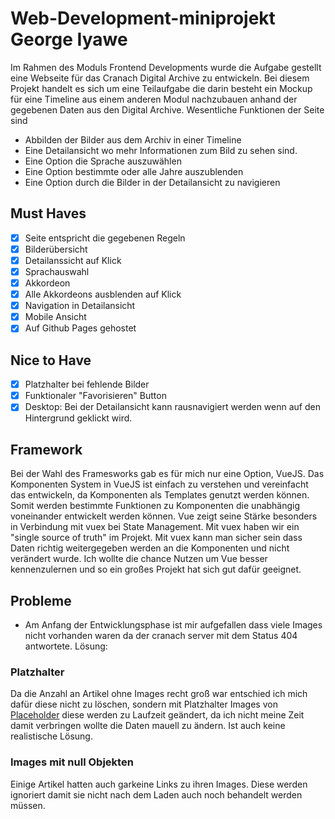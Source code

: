 # Web-Development-miniprojekt George Iyawe 

Im Rahmen des Moduls Frontend Developments wurde die Aufgabe gestellt eine Webseite für das Cranach Digital Archive zu entwickeln. Bei diesem Projekt handelt es sich um eine Teilaufgabe die darin besteht ein Mockup für eine Timeline aus einem anderen Modul nachzubauen anhand der gegebenen Daten aus den Digital Archive. Wesentliche Funktionen der Seite sind
- Abbilden der Bilder aus dem Archiv in einer Timeline 
- Eine Detailansicht wo mehr Informationen zum Bild zu sehen sind. 
- Eine Option die Sprache auszuwählen 
- Eine Option bestimmte oder alle Jahre auszublenden
- Eine Option durch die Bilder in der Detailansicht zu navigieren

## Must Haves 
  - [X] Seite entspricht die gegebenen Regeln
  - [X] Bilderübersicht
  - [X] Detailanssicht auf Klick
  - [X] Sprachauswahl
  - [X] Akkordeon
  - [X] Alle Akkordeons ausblenden auf Klick
  - [X] Navigation in Detailansicht
  - [X] Mobile Ansicht
  - [X] Auf Github Pages gehostet
  
  ## Nice to Have
  
  - [X] Platzhalter bei fehlende Bilder 
  - [X] Funktionaler "Favorisieren" Button
  - [X] Desktop: Bei der Detailansicht kann rausnavigiert werden wenn auf den Hintergrund geklickt wird.
  
  ## Framework 
  Bei der Wahl des Framesworks gab es für mich nur eine Option, VueJS. Das Komponenten System in VueJS ist einfach zu verstehen und vereinfacht das entwickeln, da Komponenten als Templates genutzt werden können. Somit werden bestimmte Funktionen zu Komponenten die unabhängig voneinander entwickelt werden können. Vue zeigt seine Stärke besonders in Verbindung mit vuex bei State Management. Mit vuex haben wir ein "single source of truth" im Projekt. Mit vuex kann man sicher sein dass Daten richtig weitergegeben werden an die Komponenten und nicht verändert wurde. Ich wollte die chance Nutzen um Vue besser kennenzulernen und so ein großes Projekt hat sich gut dafür geeignet.
  
  ##  Probleme
  
 - Am Anfang der Entwicklungsphase ist mir aufgefallen dass viele Images nicht vorhanden waren da der cranach server mit dem Status 404 antwortete.
  Lösung: 
  
  ### Platzhalter
  Da die Anzahl an Artikel ohne Images recht groß war entschied ich mich dafür diese nicht zu löschen, sondern mit Platzhalter Images von [Placeholder](https://placeholder.com/) diese werden zu Laufzeit geändert, da ich nicht meine Zeit damit verbringen wollte die Daten mauell zu ändern. Ist auch keine realistische Lösung. 
  
  ### Images mit null Objekten
  Einige Artikel hatten auch garkeine Links zu ihren Images. Diese werden ignoriert damit sie nicht nach dem Laden auch noch behandelt werden müssen.
  
 
